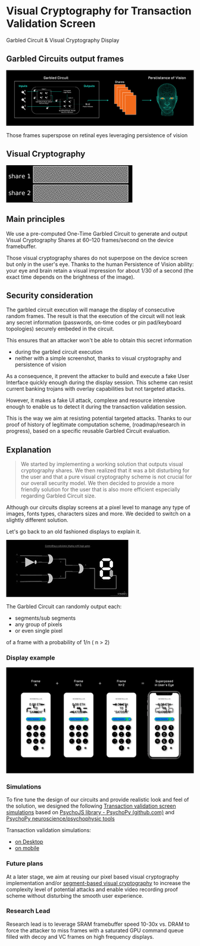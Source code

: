 
# Visual Cryptography for Transaction Validation Screen
Garbled Circuit & Visual Cryptography Display

## Garbled Circuits output frames

![Visual Cryptography Technical Overview](./fig/Visual-Cryptography-Technical-Overview.png)

Those frames superspose on retinal eyes leveraging persistence of vision

## Visual Cryptography

![VC demo](./fig/Visual_crypto_animation_demo.gif)

## Main principles

We use a pre-computed One-Time Garbled Circuit to generate and output Visual Cryptography Shares at 60–120 frames/second on the device framebuffer.

Those visual cryptography shares do not superpose on the device screen but only in the user's eye. Thanks to the human Persistence of Vision ability: your eye and brain retain a visual impression for about 1/30 of a second (the exact time depends on the brightness of the image). 

## Security consideration

The garbled circuit execution will manage the display of consecutive random frames. The result is that the execution of the circuit will not leak any secret information (passwords, on-time  codes or pin pad/keyboard topologies) securely embeded in the circuit. 

This ensures that an attacker won't be able to obtain this secret information

- during the garbled circuit execution
- neither with a simple screenshot, thanks to visual cryptography and persistence of vision

As a consequence, it prevent the attacker to build and execute a fake User Interface quickly enough during the display session.
This scheme can resist current banking trojans with overlay capabilities but not targeted attacks.

However, it makes a fake UI attack, complexe and resource intensive enough to enable us to detect it during the transaction validation session. 

This is the way we aim at resisting potential targeted attacks. Thanks to our proof of history of legitimate computation scheme, (roadmap/research in progress), based on a specific reusable Garbled Circuit evaluation.


## Explanation

> We started by implementing a working solution that outputs visual cryptography shares. We then realized that it was a bit disturbing for the user and that a pure visual cryptography scheme is not crucial for our overall security model. We then decided to provide a more friendly solution for the user that is also more efficient especially regarding Garbled Circuit size.

Although our circuits display screens at a pixel level to manage any type of images, fonts types, characters sizes and more. We decided to switch on a slightly different solution.

Let's go back to an old fashioned displays to explain it.

![GatesSegment](./fig/GatesSegmentBlack.png)

The Garbled Circuit can randomly output each:

- segments/sub segments
- any group of pixels
- or even single pixel

of a frame with a probability of 1/n ( n > 2)

### Display example

![walletdemo](./fig/Wallet-Superposition-Black-Background-Demo.png)

### Simulations

To fine tune the design of our circuits and provide realistic look and feel of the solution, we designed the following
[Transaction validation screen simulations](http://bit.ly/3BLvXoq) based on [PsychoJS library -  PsychoPy (github.com)](https://github.com/psychopy/psychojs) and [PsychoPy neuroscience/psychophysic tools](https://www.psychopy.org/)

Transaction validation simulations:
- [on Desktop](https://simu.interstellar.gg/3F60.html)
- [on mobile](https://simu.interstellar.gg/3F60M.html) 

### Future plans

At a later stage, we aim at reusing our pixel based visual cryptography implementation and/or [segment-based visual cryptography](https://citeseerx.ist.psu.edu/viewdoc/download?doi=10.1.1.84.7421&rep=rep1&type=pdf) to increase the complexity level of potential attacks and enable video recording proof scheme without disturbing the smooth user experience. 

### Research Lead

Research lead is to leverage SRAM framebuffer speed 10-30x vs. DRAM to force the attacker to miss frames with a saturated GPU command queue filled with decoy and VC frames on high frequency displays.